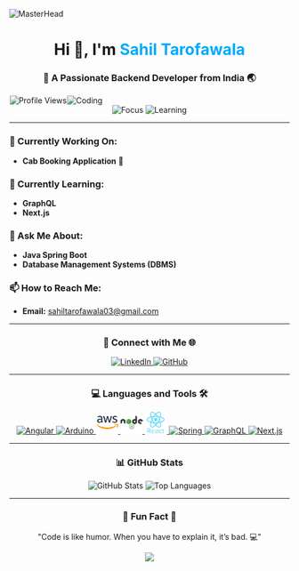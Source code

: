 ![MasterHead](https://user-images.githubusercontent.com/74038190/212284100-561aa473-3905-4a80-b561-0d28506553ee.gif)

<h1 align="center">Hi 👋, I'm <span style="color:#00aaff;">Sahil Tarofawala</span></h1>
<h3 align="center">🚀 A Passionate Backend Developer from India 🌏</h3>
<img align="right" alt="Coding" width="400" src="https://user-images.githubusercontent.com/74038190/229223156-0cbdaba9-3128-4d8e-8719-b6b4cf741b67.gif"></imag>
<p align="center">
  <img src="https://komarev.com/ghpvc/?username=sahil-programmer&label=Profile%20Views&color=brightgreen&style=flat-square" alt="Profile Views" />
  <img src="https://img.shields.io/badge/Focus-Backend%20Development-blue?style=flat-square" alt="Focus" />
  <img src="https://img.shields.io/badge/Learning-GraphQL%20%7C%20Next.js-orange?style=flat-square" alt="Learning" />
</p>

---

### 🔭 Currently Working On:
- **Cab Booking Application** 🚕  

### 🌱 Currently Learning:
- **GraphQL**
- **Next.js**

### 💬 Ask Me About:
- **Java Spring Boot**  
- **Database Management Systems (DBMS)**  

### 📫 How to Reach Me:
- **Email:** sahiltarofawala03@gmail.com  

---

<h3 align="center">🚀 Connect with Me 🌐</h3>
<p align="center">
  <a href="https://linkedin.com/in/sahil-programmer" target="_blank">
    <img src="https://img.shields.io/badge/-LinkedIn-blue?style=for-the-badge&logo=linkedin" alt="LinkedIn" />
  </a>
  <a href="https://github.com/sahil-programmer" target="_blank">
    <img src="https://img.shields.io/badge/-GitHub-333?style=for-the-badge&logo=github" alt="GitHub" />
  </a>
</p>

---

<h3 align="center">💻 Languages and Tools 🛠️</h3>
<p align="center">
  <a href="https://angular.io" target="_blank">
    <img src="https://angular.io/assets/images/logos/angular/angular.svg" alt="Angular" width="40" height="40" />
  </a>
  <a href="https://www.arduino.cc/" target="_blank">
    <img src="https://cdn.worldvectorlogo.com/logos/arduino-1.svg" alt="Arduino" width="40" height="40" />
  </a>
  <a href="https://aws.amazon.com" target="_blank">
    <img src="https://raw.githubusercontent.com/devicons/devicon/master/icons/amazonwebservices/amazonwebservices-original-wordmark.svg" alt="AWS" width="40" height="40" />
  </a>
  <a href="https://nodejs.org" target="_blank">
    <img src="https://raw.githubusercontent.com/devicons/devicon/master/icons/nodejs/nodejs-original-wordmark.svg" alt="Node.js" width="40" height="40" />
  </a>
  <a href="https://reactjs.org/" target="_blank">
    <img src="https://raw.githubusercontent.com/devicons/devicon/master/icons/react/react-original-wordmark.svg" alt="React" width="40" height="40" />
  </a>
  <a href="https://spring.io/" target="_blank">
    <img src="https://www.vectorlogo.zone/logos/springio/springio-icon.svg" alt="Spring" width="40" height="40" />
  </a>
  <a href="https://graphql.org/" target="_blank">
    <img src="https://cdn.worldvectorlogo.com/logos/graphql.svg" alt="GraphQL" width="40" height="40" />
  </a>
  <a href="https://nextjs.org/" target="_blank">
    <img src="https://cdn.worldvectorlogo.com/logos/nextjs-2.svg" alt="Next.js" width="40" height="40" />
  </a>
</p>

---

<h3 align="center">📊 GitHub Stats</h3>
<div align="center">
  <img src="https://github-readme-stats.vercel.app/api?username=sahil-programmer&show_icons=true&theme=radical" alt="GitHub Stats" />
  <img src="https://github-readme-stats.vercel.app/api/top-langs/?username=sahil-programmer&layout=compact&theme=radical" alt="Top Languages" />
</div>

---

<h3 align="center">🌟 Fun Fact 🌟</h3>
<p align="center">
  "Code is like humor. When you have to explain it, it’s bad. 💻"
</p>

<p align="center">
  <img src="https://media.giphy.com/media/qgQUggAC3Pfv687qPC/giphy.gif" width="400" />
</p>
